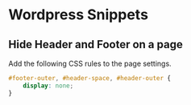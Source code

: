 # Wordpress Snippets
## Hide Header and Footer on a page
Add the following CSS rules to the page settings.
```css
#footer-outer, #header-space, #header-outer {
    display: none;
}
```


